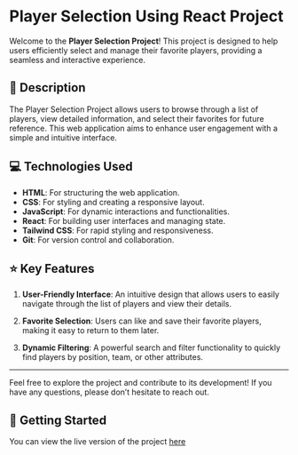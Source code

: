 # Player Selection Using React Project

Welcome to the **Player Selection Project**! This project is designed to help users efficiently select and manage their favorite players, providing a seamless and interactive experience.

## 📜 Description

The Player Selection Project allows users to browse through a list of players, view detailed information, and select their favorites for future reference. This web application aims to enhance user engagement with a simple and intuitive interface.

## 💻 Technologies Used

- **HTML**: For structuring the web application.
- **CSS**: For styling and creating a responsive layout.
- **JavaScript**: For dynamic interactions and functionalities.
- **React**: For building user interfaces and managing state.
- **Tailwind CSS**: For rapid styling and responsiveness.
- **Git**: For version control and collaboration.

## ⭐ Key Features

1. **User-Friendly Interface**: An intuitive design that allows users to easily navigate through the list of players and view their details.

2. **Favorite Selection**: Users can like and save their favorite players, making it easy to return to them later.

3. **Dynamic Filtering**: A powerful search and filter functionality to quickly find players by position, team, or other attributes.

---

Feel free to explore the project and contribute to its development! If you have any questions, please don’t hesitate to reach out.

## 🚀 Getting Started
You can view the live version of the project [here](https://player-react-assingnment.netlify.app)

